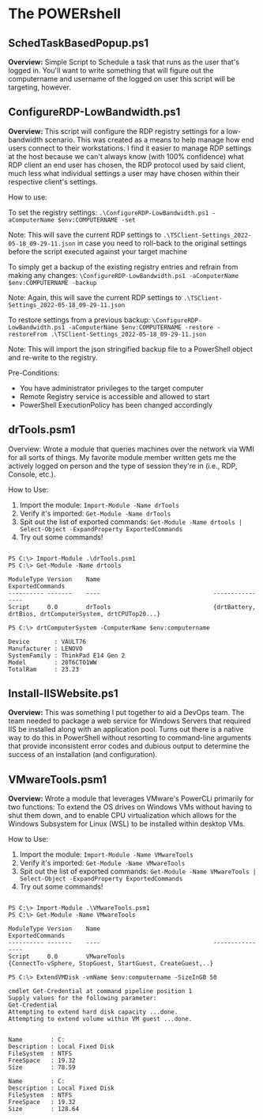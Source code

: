 # The POWERshell

## SchedTaskBasedPopup.ps1

**Overview:** Simple Script to Schedule a task that runs as the user that's logged in. You'll want to write something that will figure out the computername and username of the logged on user this script will be targeting, however.

## ConfigureRDP-LowBandwidth.ps1

**Overview:** This script will configure the RDP registry settings for a low-bandwidth scenario. This was created as a means to help manage how end users connect to their workstations. I find it easier to manage RDP settings at the host because we can't always know (with 100% confidence) what RDP client an end user has chosen, the RDP protocol used by said client, much less what individual settings a user may have chosen within their respective client's settings.

How to use:

To set the registry settings: `.\ConfigureRDP-LowBandwidth.ps1 -aComputerName $env:COMPUTERNAME -set`

Note: This will save the current RDP settings to ``.\TSClient-Settings_2022-05-18_09-29-11.json`` in case you need to roll-back to the original settings before the script executed against your target machine

To simply get a backup of the existing registry entries and refrain from making any changes: `\ConfigureRDP-LowBandwidth.ps1 -aComputerName $env:COMPUTERNAME -backup`

Note: Again, this will save the current RDP settings to `.\TSClient-Settings_2022-05-18_09-29-11.json`

To restore settings from a previous backup: `\ConfigureRDP-LowBandwidth.ps1 -aComputerName $env:COMPUTERNAME -restore -restoreFrom .\TSClient-Settings_2022-05-18_09-29-11.json`

Note: This will import the json stringified backup file to a PowerShell object and re-write to the registry.

Pre-Conditions: 

  * You have administrator privileges to the target computer
  * Remote Registry service is accessible and allowed to start
  * PowerShell ExecutionPolicy has been changed accordingly

## drTools.psm1

Overview: Wrote a module that queries machines over the network via WMI for all sorts of things. My favorite module member written gets me the actively logged on person and the type of session they're in (i.e., RDP, Console, etc.).

How to Use:

1. Import the module: `Import-Module -Name drTools`
2. Verify it's imported: `Get-Module -Name drTools`
3. Spit out the list of exported commands: `Get-Module -Name drtools | Select-Object -ExpandProperty ExportedCommands`
4. Try out some commands!

```

PS C:\> Import-Module .\drTools.psm1
PS C:\> Get-Module -Name drtools

ModuleType Version    Name                                ExportedCommands
---------- -------    ----                                ----------------
Script     0.0        drTools                             {drtBattery, drtBios, drtComputerSystem, drtCPUTop20...}

PS C:\> drtComputerSystem -ComputerName $env:computername

Device       : VAULT76
Manufacturer : LENOVO 
SystemFamily : ThinkPad E14 Gen 2
Model        : 20T6CTO1WW
TotalRam     : 23.23

```

## Install-IISWebsite.ps1

**Overview:** This was something I put together to aid a DevOps team. The team needed to package a web service for Windows Servers that required IIS be installed along with an application pool. Turns out there is a native way to do this in PowerShell without resorting to command-line arguments that provide inconsistent error codes and dubious output to determine the success of an installation (and configuration).

## VMwareTools.psm1

**Overview:** Wrote a module that leverages VMware's PowerCLi primarily for two functions: To extend the OS drives on Windows VMs without having to shut them down, and to enable CPU virtualization which allows for the Windows Subsystem for Linux (WSL) to be installed within desktop VMs.

How to Use:

1. Import the module: `Import-Module -Name VMwareTools`
2. Verify it's imported: `Get-Module -Name VMwareTools`
3. Spit out the list of exported commands: `Get-Module -Name VMwareTools | Select-Object -ExpandProperty ExportedCommands`
4. Try out some commands!

```

PS C:\> Import-Module .\VMwareTools.psm1
PS C:\> Get-Module -Name VMwareTools

ModuleType Version    Name                                ExportedCommands
---------- -------    ----                                ----------------
Script     0.0        VMwareTools                             {ConnectTo-vSphere, StopGuest, StartGuest, CreateGuest,..}

PS C:\> ExtendVMDisk -vmName $env:computername -SizeInGB 50

cmdlet Get-Credential at command pipeline position 1
Supply values for the following parameter:
Get-Credential
Attempting to extend hard disk capacity ...done.
Attempting to extend volume within VM guest ...done.


Name        : C:
Description : Local Fixed Disk
FileSystem  : NTFS
FreeSpace   : 19.32
Size        : 78.59

Name        : C:
Description : Local Fixed Disk
FileSystem  : NTFS
FreeSpace   : 19.32
Size        : 128.64
```